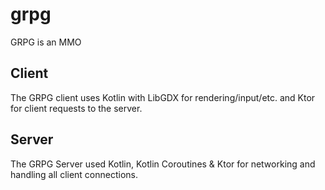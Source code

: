 # grpg

GRPG is an MMO

## Client

The GRPG client uses Kotlin with LibGDX for rendering/input/etc. and Ktor for client requests to the server.

## Server

The GRPG Server used Kotlin, Kotlin Coroutines & Ktor for networking and handling all client connections.
